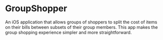 # GroupShopper

An iOS application that allows groups of shoppers to split the cost of items on their bills between subsets of their group members. This app makes the group shopping experience simpler and more straightforward. 
